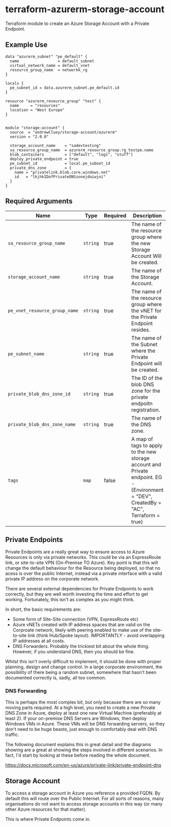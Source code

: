 # terraform-azurerm-storage-account
Terraform module to create an Azure Storage Account with a Private Endpoint.

## Example Use
```hcl
data "azurerm_subnet" "pe_default" {
  name                 = default_subnet
  virtual_network_name = default_vnet
  resource_group_name  = networkk_rg
}

locals {
  pe_subnet_id = data.azurerm_subnet.pe_default.id
}

resource "azurerm_resource_group" "test" {
  name     = "resources"
  location = "West Europe"
}


module "storage-account" {
  source  = "andrewCluey/storage-account/azurerm"
  version = "2.0.0"

  storage_account_name    = "sadevtesting"
  sa_resource_group_name  = azurerm_resource_group.rg_testpe.name
  blob_containers         = ["default", "logs", "stuff"]
  deploy_private_endpoint = true
  pe_subnet_id            = local.pe_subnet_id
  private_dns_zone        = {
    name = "privatelink.blob.core.windows.net"
    id   = "lkjhkIDofPrivateDNSzonejdoiwjoi"
  }
}

```


## Required Arguments

| Name | Type | Required | Description |
| --- | --- | --- | --- |
| `sa_resource_group_name` | `string` | true | The name of the resource group where the new Storage Account Will be created. |
| `storage_account_name` | `string` | true | The name of the Storage Account. |
| `pe_vnet_resource_group_name` | `string` | true | The name of the resource group where the vNET for the Private Endpoint resides. |
| `pe_subnet_name` | `string` | true | The name of the Subnet where the Private Endpoint will be created. |
| `private_blob_dns_zone_id` | `string` | true | The ID of the blob DNS zone for the private endpoitn registration. |
| `private_blob_dns_zone_name` | `string` | true | The name of the DNS zone. |
| `tags` | `map` | false | A map of tags to apply to the new storage account and Private endpoint. EG - {Environment = "DEV", CreatedBy = "AC", Terraform = true} |


## Private Endpoints
Private Endpoints are a really great way to ensure access to Azure Resources is only via private networks. This could be via an ExpressRoute link, or site-to-site VPN (On-Premise TO Azure). Key point is that this will change the default behaviour for the Resource being deployed, so that no acess is over the public Internet, instead via a private interface with a valid private IP address on the corporate network.

There are several external dependencies for Private Endpoints to work correctly, but they are well worth investing the time and effort to get working. Fortunately, this isn't as complex as you might think.

In short, the basic requirements are:

- Some form of Site-Site connection (VPN, ExpressRoute etc)
- Azure vNETs created with IP address spaces that are valid on the Corproate network, likely with peering enabled to make use of the site-to-site link (think Hub/Spoke layout). IMPORTANTLY - avoid overlapping IP addresses at all costs.
- DNS Forwarders. Probably the trickiest bit about the whole thing. However, if you understand DNS, then you should be fine. 

Whilst this isn't overly difficult to implement, it should be done with proper planning, design and change control. In a large corporate environment, the possibility of there being a random subnet, somewhere that hasn't been documented correctly is, sadly, all too common.

### DNS Forwarding
This is perhaps the most complex bit, but only because there are so many moving parts required. At a high level, you need to create a new Private DNS Zone in Azure, deploy at least one new Virtual Machine (preferably at least 2). If your on-premise DNS Servers are Windows, then deploy Windows VMs in Azure. These VMs will be DNS forwarding servers, so they don't need to be huge beasts, just enough to comfortably deal with DNS traffic.

The following document explains this in great detail and the diagrams showing are a great at showing the steps involved in different scenarios. In fact, I'd start by looking at these before reading the whole document.


https://docs.microsoft.com/en-us/azure/private-link/private-endpoint-dns

## Storage Account
To access a storage account in Azure you reference a provided FQDN. By default this will route over the Public Internet. For all sorts of reasons, many organisations do not want to access storage accounts in this way (or many other Azure resources for that matter).

This is where Private Endpoints come in.

